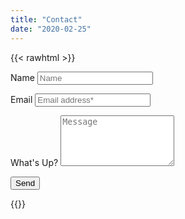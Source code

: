 ```yaml
---
title: "Contact"
date: "2020-02-25"
---
```


{{< rawhtml >}}
<link rel="stylesheet" href="/static/css/form.css">
<form action="https://getform.io/f/66cf5677-1633-4246-a197-4c6f9ff31427" method="post" target="hidden_iframe" onsubmit="submitted=true">
  <label>Name</label>
        <input type="text" placeholder="Name" class="form-input" name="Name" required>

  <label>Email</label>
        <input type="email" placeholder="Email address*" class="form-input" name="Email" required>

  <label>What's Up?</label>
        <textarea rows="5" placeholder="Message" class="form-input" name="What's Up"> </textarea>

   <button type="submit">Send</button>
</form>

{{</rawhtml >}}
